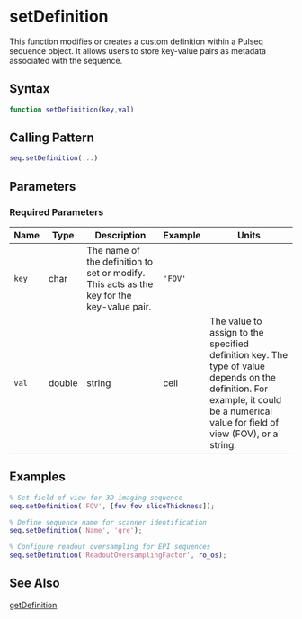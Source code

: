 # setDefinition

This function modifies or creates a custom definition within a Pulseq sequence object.  It allows users to store key-value pairs as metadata associated with the sequence.

## Syntax

```matlab
function setDefinition(key,val)
```

## Calling Pattern

```matlab
seq.setDefinition(...)
```

## Parameters

### Required Parameters

| Name | Type | Description | Example | Units |
|------|------|-------------|---------|-------|
| `key` | char | The name of the definition to set or modify. This acts as the key for the key-value pair. | `'FOV'` |  |
| `val` | double|string|cell | The value to assign to the specified definition key. The type of value depends on the definition. For example, it could be a numerical value for field of view (FOV), or a string. | `[0.2, 0.2, 0.2]` | varies |

## Examples

```matlab
% Set field of view for 3D imaging sequence
seq.setDefinition('FOV', [fov fov sliceThickness]);

% Define sequence name for scanner identification
seq.setDefinition('Name', 'gre');

% Configure readout oversampling for EPI sequences
seq.setDefinition('ReadoutOversamplingFactor', ro_os);
```

## See Also

[getDefinition](getDefinition.md)
